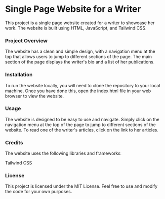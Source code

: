# Single Page Website for a Writer
This project is a single page website created for a writer to showcase her work. The website is built using HTML, JavaScript, and Tailwind CSS.

### Project Overview
The website has a clean and simple design, with a navigation menu at the top that allows users to jump to different sections of the page. The main section of the page displays the writer's bio and a list of her publications.

### Installation
To run the website locally, you will need to clone the repository to your local machine. Once you have done this, open the index.html file in your web browser to view the website.

### Usage
The website is designed to be easy to use and navigate. Simply click on the navigation menu at the top of the page to jump to different sections of the website. To read one of the writer's articles, click on the link to her articles.

### Credits
The website uses the following libraries and frameworks:

Tailwind CSS

### License
This project is licensed under the MIT License. Feel free to use and modify the code for your own purposes.





